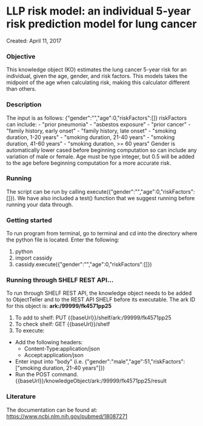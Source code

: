 # LLP risk model: an individual 5-year risk prediction model for lung cancer
Created: April 11, 2017


### Objective
This knowledge object (KO) estimates the lung cancer 5-year risk for an individual, given the age, gender, and risk factors. This models takes the midpoint of the age when calculating risk, making this calculator different than others.



### Description
The input is as follows: {"gender":"","age":0,"riskFactors":[]}
    riskFactors can include:
        - "prior pneumonia"
        - "asbestos exposure"
        - "prior cancer"
        - "family history, early onset"
        - "family history, late onset"
        - "smoking duration, 1-20 years"
        - "smoking duration, 21-40 years"
        - "smoking duration, 41-60 years"
        - "smoking duration, >= 60 years"
    Gender is automatically lower cased before beginning computation so can include any variation of male or female.
    Age must be type integer, but 0.5 will be added to the age before beginning computation for a more accurate risk.


### Running
The script can be run by calling execute({"gender":"","age":0,"riskFactors":[]}). We have also included a test() function that we suggest running before running your data through.


### Getting started
To run program from terminal, go to terminal and cd into the directory where the python file is located. Enter the following:
1. python
2. import cassidy
3. cassidy.execute({"gender":"","age":0,"riskFactors":[]})

### Running through SHELF REST API...
To run through SHELF REST API, the knowledge object needs to be added to ObjectTeller and to the REST API SHELF before its executable.
The ark ID for this object is: **ark:/99999/fk4571pp25**

1. To add to shelf: PUT {{baseUrl}}/shelf/ark:/99999/fk4571pp25
2. To check shelf: GET {{baseUrl}}/shelf
3. To execute:
  - Add the following headers:
    - Content-Type:application/json
    - Accept:application/json
  - Enter input into "body" (i.e. {"gender":"male","age":51,"riskFactors":["smoking duration, 21-40 years"]})
  - Run the POST command. {{baseUrl}}/knowledgeObject/ark:/99999/fk4571pp25/result

### Literature
The documentation can be found at: https://www.ncbi.nlm.nih.gov/pubmed/18087271
